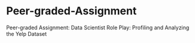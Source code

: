 # Peer-graded-Assignment
Peer-graded Assignment: Data Scientist Role Play: Profiling and Analyzing the Yelp Dataset
